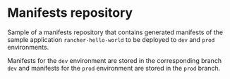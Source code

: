 # Manifests repository 

Sample of a manifests repository that contains generated manifests of the sample application `rancher-hello-world` to be deployed to `dev` and `prod` environments.

Manifests for the `dev` environment are stored in the corresponding branch `dev` and manifests for the `prod` environment are stored in the `prod` branch.


